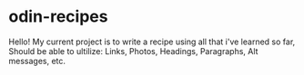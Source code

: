 # odin-recipes
Hello! My current project is to write a recipe using all that i've learned so far, Should be able to ultilize: Links, Photos, Headings, Paragraphs, Alt messages, etc.
